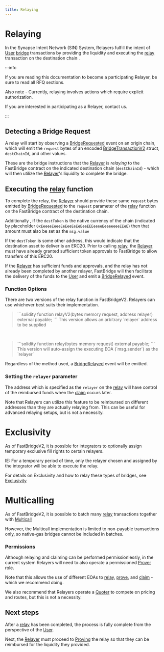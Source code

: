 ```yaml
---
title: Relaying
---
```


<!-- Reference Links -->
[relay]: https://rfq-contracts.synapseprotocol.com/contracts/interfaces/IFastBridgeV2.sol/interface.IFastBridgeV2.html#relayv2
[bridge]: https://rfq-contracts.synapseprotocol.com/contracts/interfaces/IFastBridgeV2.sol/interface.IFastBridgeV2.html#bridgev2
[prove]: https://rfq-contracts.synapseprotocol.com/contracts/interfaces/IFastBridgeV2.sol/interface.IFastBridgeV2.html#provev2
[dispute]: https://rfq-contracts.synapseprotocol.com/contracts/interfaces/IFastBridge.sol/interface.IFastBridge.html#dispute
[claim]: https://rfq-contracts.synapseprotocol.com/contracts/interfaces/IFastBridgeV2.sol/interface.IFastBridgeV2.html#claimv2
[cancel]: https://rfq-contracts.synapseprotocol.com/contracts/interfaces/IFastBridgeV2.sol/interface.IFastBridgeV2.html#cancelv2
[proof]: https://rfq-contracts.synapseprotocol.com/contracts/interfaces/IFastBridgeV2.sol/interface.IFastBridgeV2.html#bridgetxdetails
[BridgeRequested]: https://rfq-contracts.synapseprotocol.com/contracts/interfaces/IFastBridge.sol/interface.IFastBridge.html#bridgerequested
[BridgeTransactionV2]: https://rfq-contracts.synapseprotocol.com/contracts/interfaces/IFastBridgeV2.sol/interface.IFastBridgeV2.html#bridgetransactionv2
[BridgeRelayed]: https://rfq-contracts.synapseprotocol.com/contracts/interfaces/IFastBridge.sol/interface.IFastBridge.html#bridgerelayed
[BridgeProofProvided]: https://rfq-contracts.synapseprotocol.com/contracts/interfaces/IFastBridge.sol/interface.IFastBridge.html#bridgeproofprovided
[Cancel Delay]: https://rfq-contracts.synapseprotocol.com/contracts/FastBridge.sol/contract.FastBridge.html#refund_delay
[Multicall]: https://rfq-contracts.synapseprotocol.com/contracts/interfaces/IMulticallTarget.sol/interface.IMulticallTarget.html

[Quoter API]: /docs/RFQ/Quoting/Quoter%20API/
[Dispute Period]: /docs/RFQ/Security/#dispute-period
[Quoting]: /docs/RFQ/Quoting
[Bridging]: /docs/RFQ/Bridging
[Relaying]: /docs/RFQ/Relaying
[Proving]: /docs/RFQ/Proving
[Claiming]: /docs/RFQ/Claiming
[Canceling]: /docs/RFQ/Canceling
[Security]: /docs/RFQ/Security
[Exclusivity]: /docs/RFQ/Exclusivity

[User]: /docs/RFQ/#entities
[Quoter]: /docs/RFQ/#entities
[Prover]: /docs/RFQ/#entities
[Relayer]: /docs/RFQ/#entities
[Guard]: /docs/RFQ/#entities
[Canceler]: /docs/RFQ/#entities

# Relaying

In the Synapse Intent Network (SIN) System, Relayers fulfill the intent of [User] [bridge] transactions by providing the liquidity and executing the [relay] transaction on the destination chain .

:::info

If you are reading this documentation to become a participating Relayer, be sure to read all RFQ sections.

Also note - Currently, relaying involves actions which require explicit authorization.

If you are interested in participating as a Relayer, contact us.

:::

## Detecting a Bridge Request

A relay will start by observing a [BridgeRequested] event on an origin chain, which will emit the `request` bytes of an encoded [BridgeTransactionV2] struct, `destChainId`, and other values.

These are the bridge instructions that the [Relayer] is *relaying* to the FastBridge contract on the indicated destination chain (`destChainId`) - which will then utilize the [Relayer]'s liquidity to complete the bridge.

## Executing the [relay] function

To complete the relay, the [Relayer] should provide these same `request` bytes emitted by [BridgeRequested] to the `request` parameter of the [relay] function on the FastBridge contract of the destination chain.

Additionally , if the `destToken` is the native currency of the chain (indicated by placeholder `0xEeeeeEeeeEeEeeEeEeEeeEEEeeeeEeeeeeeeEEeE`) then that amount must also be set as the `msg.value`

If the `destToken` is some other address, this would indicate that the destination asset to deliver is an ERC20.
Prior to calling [relay], the [Relayer] must have already granted sufficient token approvals to FastBridge to allow transfers of this ERC20.

If the [Relayer] has sufficient funds and approvals, and the relay has not already been completed by another relayer, FastBridge will then facilitate the delivery of the funds to the [User] and emit a [BridgeRelayed] event.

### Function Options

There are two versions of the relay function in FastBridgeV2. Relayers can use whichever best suits their implementation.

<div style={{ marginLeft: '20px' }}>

<blockquote>
```solidity
    function relayV2(bytes memory request, address relayer) external payable;
```
This version allows an arbitrary `relayer` address to be supplied
</blockquote>
<br />
<blockquote>
```solidity
    function relay(bytes memory request) external payable;
```
This version will auto-assign the executing EOA (`msg.sender`) as the `relayer`
</blockquote>
</div>

Regardless of the method used, a [BridgeRelayed](https://rfq-contracts.synapseprotocol.com/contracts/interfaces/IFastBridge.sol/interface.IFastBridge.html#bridgedepositrefunded) event will be emitted.

### Setting the `relayer` parameter
The address which is specified as the `relayer` on the [relay] will have control of the reimbursed funds when the [claim] occurs later.

Note that Relayers can utilize this feature to be reimbursed on different addresses than they are actually relaying from. This can be useful for advanced relaying setups, but is not a necessity.

# Exclusivity

As of FastBridgeV2, it is possible for integrators to optionally assign temporary exclusive fill rights to certain relayers.

IE: For a temporary period of time, only the relayer chosen and assigned by the integrator will be able to execute the relay.

For details on Exclusivity and how to relay these types of bridges, see [Exclusivity]

# Multicalling

As of FastBridgeV2, it is possible to batch many [relay] transactions together with [Multicall]

However, the Multicall implementation is limited to non-payable transactions only, so native-gas bridges cannot be included in batches.

### Permissions

Although relaying and claiming can be performed permissionlessly, in the current system Relayers will need to also operate a permissioned [Prover] role.

Note that this allows the use of different EOAs to [relay], [prove], and [claim] - which we recommend doing.

We also recommend that Relayers operate a [Quoter] to compete on pricing and routes, but this is not a necessity.

## Next steps

After a [relay] has been completed, the process is fully complete from the perspective of the [User].

Next, the [Relayer] must proceed to [Proving] the relay so that they can be reimbursed for the liquidity they provided.
